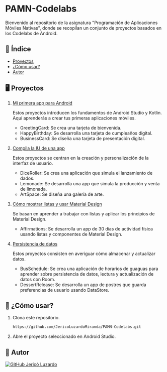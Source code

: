 # PAMN-Codelabs
Bienvenido al repositorio de la asignatura "Programación de Aplicaciones Móviles Nativas", donde se recopilan un conjunto de proyectos basados en los Codelabs de Android. 

## 🔖 Índice
- [Proyectos](#proyectos)
- [¿Cómo usar?](#¿cómo-usar?)
- [Autor](#autor)

## 🖥️ Proyectos
1. [Mi primera app para Android](https://github.com/JericoLuzardoMiranda/PAMN-Codelabs/tree/6286f9de887478fc7fa447f034f088db06c90628/Mi%20primera%20app%20para%20Android)
   
   Estos proyectos introducen los fundamentos de Android Studio y Kotlin. Aquí aprenderás a crear tus primeras aplicaciones móviles.
   - GreetingCard: Se crea una tarjeta de bienvenida.
   - HappyBirthday: Se desarrolla una tarjeta de cumpleaños digital.
   - BusinessCard: Se diseña una tarjeta de presentación digital.
     
2. [Compila la IU de una app](https://github.com/JericoLuzardoMiranda/PAMN-Codelabs/tree/6286f9de887478fc7fa447f034f088db06c90628/Compila%20la%20IU%20de%20una%20app)
   
   Estos proyectos se centran en la creación y personalización de la interfaz de usuario.
   - DiceRoller: Se crea una aplicación que simula el lanzamiento de dados. 
   - Lemonade: Se desarrolla una app que simula la producción y venta de limonada.
   - ArtSpace: Se diseña una galería de arte.

3. [Cómo mostrar listas y usar Material Design](https://github.com/JericoLuzardoMiranda/PAMN-Codelabs/tree/bd567bc13039bedc16c0e44b70c9189cd66450e5/C%C3%B3mo%20mostrar%20listas%20y%20usar%20Material%20Design)

   Se basan en aprender a trabajar con listas y aplicar los principios de Material Design.
   - Affirmations: Se desarrolla un app de 30 días de actividad física usando listas y componentes de Material Design.
   
5. [Persistencia de datos](https://github.com/JericoLuzardoMiranda/PAMN-Codelabs/tree/bd567bc13039bedc16c0e44b70c9189cd66450e5/Persistencia%20de%20datos)

   Estos proyectos consisten en averiguar cómo almacenar y actualizar datos.
   - BusSchedule: Se crea una aplicación de horarios de guaguas para aprender sobre persistencia de datos, lectura y actualización de datos con Room.
   - DessertRelease: Se desarrolla un app de postres que guarda preferencias de usuario usando DataStore.

## 🤝 ¿Cómo usar?
1. Clona este repositorio.
   ```bash
   https://github.com/JericoLuzardoMiranda/PAMN-Codelabs.git
   ```
2. Abre el proyecto seleccionado en Android Studio.

## 👤 Autor
[![GitHub Jericó Luzardo](https://img.shields.io/badge/GitHub-Jericó%20Luzardo-blue?style=flat-square&logo=github)](https://github.com/JericoLuzardoMiranda)
